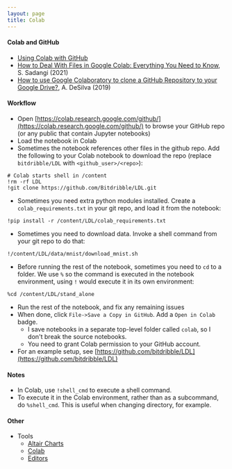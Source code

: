 ```yaml
---
layout: page
title: Colab
---
```


#### Colab and GitHub
* [Using Colab with GitHub](https://colab.research.google.com/github/googlecolab/colabtools/blob/master/notebooks/colab-github-demo.ipynb)
* [How to Deal With Files in Google Colab: Everything You Need to Know](https://neptune.ai/blog/google-colab-dealing-with-files), S. Sadangi (2021)
* [How to use Google Colaboratory to clone a GitHub Repository to your Google Drive?](https://medium.com/@ashwindesilva/how-to-use-google-colaboratory-to-clone-a-github-repository-e07cf8d3d22b), A. DeSilva (2019)

#### Workflow
* Open [https://colab.research.google.com/github/](https://colab.research.google.com/github/) to browse your GitHub repo (or any public that contain Jupyter notebooks)
* Load the notebook in Colab
* Sometimes the notebook references other files in the github repo. Add the following to your Colab notebook to download the repo (replace `bitdribble/LDL` with `<github_user>/<repo>`):
```
# Colab starts shell in /content
!rm -rf LDL
!git clone https://github.com/Bitdribble/LDL.git
```
* Sometimes you need extra python modules installed. Create a `colab_requirements.txt` in your git repo, and load it from the notebook:
```
!pip install -r /content/LDL/colab_requirements.txt
```
* Sometimes you need to download data. Invoke a shell command from your git repo to do that:
```
!/content/LDL/data/mnist/download_mnist.sh
```
* Before running the rest of the notebook, sometimes you need to `cd` to a folder. We use `%` so the command is executed in the notebook environment, using `!` would execute it in its own environment:
```
%cd /content/LDL/stand_alone
```
* Run the rest of the notebook, and fix any remaining issues
* When done, click `File->Save a Copy in GitHub`. Add a `Open in Colab` badge.
  * I save notebooks in a separate top-level folder called `colab`, so I don't break the source notebooks.
  * You need to grant Colab permission to your GitHub account.
* For an example setup, see [https://github.com/bitdribble/LDL](https://github.com/bitdribble/LDL)


#### Notes
* In Colab, use `!shell_cmd` to execute a shell command.
* To execute it in the Colab environment, rather than as a subcommand, do `%shell_cmd`. This is useful when changing directory, for example.

#### Other
* Tools
  * [Altair Charts](altair.md)
  * [Colab](colab.md)
  * [Editors](editors.md)

